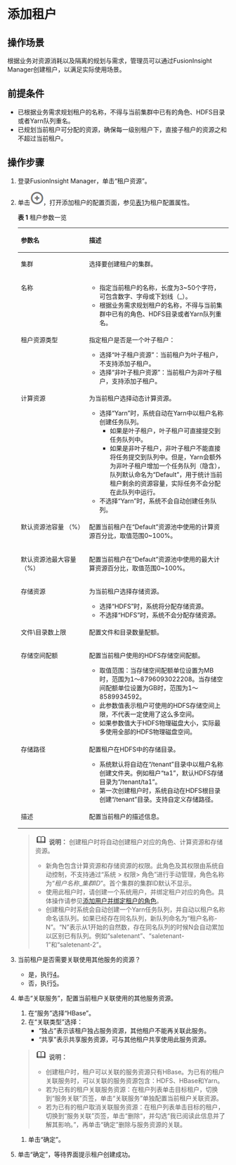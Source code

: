 # 添加租户<a name="admin_guide_000118"></a>

## 操作场景<a name="zh-cn_topic_0263899255_sd6806c2b41eb48158d8fd97fb4ae77c5"></a>

根据业务对资源消耗以及隔离的规划与需求，管理员可以通过FusionInsight Manager创建租户，以满足实际使用场景。

## 前提条件<a name="zh-cn_topic_0263899255_sb888a8fe26514958953c05caa73a030f"></a>

-   已根据业务需求规划租户的名称，不得与当前集群中已有的角色、HDFS目录或者Yarn队列重名。
-   已规划当前租户可分配的资源，确保每一级别租户下，直接子租户的资源之和不超过当前租户。

## 操作步骤<a name="zh-cn_topic_0263899255_section243032510499"></a>

1.  登录FusionInsight Manager，单击“租户资源”。
2.  单击![](figures/zh-cn_image_0263899570.png)，打开添加租户的配置页面，参见[表1](#zh-cn_topic_0263899255_t41dbef6c05f84b128695138843bed278)为租户配置属性。

    **表 1**  租户参数一览

    <a name="zh-cn_topic_0263899255_t41dbef6c05f84b128695138843bed278"></a>
    <table><thead align="left"><tr id="zh-cn_topic_0263899255_r27f0e94447a74215acecfa69d33483b0"><th class="cellrowborder" valign="top" width="32.32%" id="mcps1.2.3.1.1"><p id="zh-cn_topic_0263899255_a1d04a860494d4e618d9a2e1759e8cffb"><a name="zh-cn_topic_0263899255_a1d04a860494d4e618d9a2e1759e8cffb"></a><a name="zh-cn_topic_0263899255_a1d04a860494d4e618d9a2e1759e8cffb"></a>参数名</p>
    </th>
    <th class="cellrowborder" valign="top" width="67.67999999999999%" id="mcps1.2.3.1.2"><p id="zh-cn_topic_0263899255_ab599b5972bd246c89f62ce62b937fdcb"><a name="zh-cn_topic_0263899255_ab599b5972bd246c89f62ce62b937fdcb"></a><a name="zh-cn_topic_0263899255_ab599b5972bd246c89f62ce62b937fdcb"></a>描述</p>
    </th>
    </tr>
    </thead>
    <tbody><tr id="zh-cn_topic_0263899255_row24110528306"><td class="cellrowborder" valign="top" width="32.32%" headers="mcps1.2.3.1.1 "><p id="zh-cn_topic_0263899255_p18411852173012"><a name="zh-cn_topic_0263899255_p18411852173012"></a><a name="zh-cn_topic_0263899255_p18411852173012"></a>集群</p>
    </td>
    <td class="cellrowborder" valign="top" width="67.67999999999999%" headers="mcps1.2.3.1.2 "><p id="zh-cn_topic_0263899255_p341125263019"><a name="zh-cn_topic_0263899255_p341125263019"></a><a name="zh-cn_topic_0263899255_p341125263019"></a>选择要创建租户的集群。</p>
    </td>
    </tr>
    <tr id="zh-cn_topic_0263899255_rd5dbb8b639664afbb7b4e69f95c6092d"><td class="cellrowborder" valign="top" width="32.32%" headers="mcps1.2.3.1.1 "><p id="zh-cn_topic_0263899255_af2acd89be1e14df4bfb4e49d950099dc"><a name="zh-cn_topic_0263899255_af2acd89be1e14df4bfb4e49d950099dc"></a><a name="zh-cn_topic_0263899255_af2acd89be1e14df4bfb4e49d950099dc"></a>名称</p>
    </td>
    <td class="cellrowborder" valign="top" width="67.67999999999999%" headers="mcps1.2.3.1.2 "><a name="zh-cn_topic_0263899255_u7cd90423459f4a31b39fb8eda2fadf60"></a><a name="zh-cn_topic_0263899255_u7cd90423459f4a31b39fb8eda2fadf60"></a><ul id="zh-cn_topic_0263899255_u7cd90423459f4a31b39fb8eda2fadf60"><li>指定当前租户的名称，长度为3~50个字符，可包含数字、字母或下划线（_）。</li><li>根据业务需求规划租户的名称，不得与当前集群中已有的角色、HDFS目录或者Yarn队列重名。</li></ul>
    </td>
    </tr>
    <tr id="zh-cn_topic_0263899255_rb7d2b1a15992488a81f2ef78bfeb9ad6"><td class="cellrowborder" valign="top" width="32.32%" headers="mcps1.2.3.1.1 "><p id="zh-cn_topic_0263899255_a0fd147227f98437185787699d539b4a9"><a name="zh-cn_topic_0263899255_a0fd147227f98437185787699d539b4a9"></a><a name="zh-cn_topic_0263899255_a0fd147227f98437185787699d539b4a9"></a>租户资源类型</p>
    </td>
    <td class="cellrowborder" valign="top" width="67.67999999999999%" headers="mcps1.2.3.1.2 "><p id="zh-cn_topic_0263899255_a1a0514f652ce4a40a61712d1b7b17055"><a name="zh-cn_topic_0263899255_a1a0514f652ce4a40a61712d1b7b17055"></a><a name="zh-cn_topic_0263899255_a1a0514f652ce4a40a61712d1b7b17055"></a>指定租户是否是一个叶子租户：</p>
    <a name="zh-cn_topic_0263899255_u046e530892f444269a1833ec1b433309"></a><a name="zh-cn_topic_0263899255_u046e530892f444269a1833ec1b433309"></a><ul id="zh-cn_topic_0263899255_u046e530892f444269a1833ec1b433309"><li>选择“叶子租户资源”：当前租户为叶子租户，不支持添加子租户。</li><li>选择“非叶子租户资源”：当前租户为非叶子租户，支持添加子租户。</li></ul>
    </td>
    </tr>
    <tr id="zh-cn_topic_0263899255_r6c84a7353cfd40c684a289414f40f16a"><td class="cellrowborder" valign="top" width="32.32%" headers="mcps1.2.3.1.1 "><p id="zh-cn_topic_0263899255_a0f54c120325440c89617abacc78f3ce3"><a name="zh-cn_topic_0263899255_a0f54c120325440c89617abacc78f3ce3"></a><a name="zh-cn_topic_0263899255_a0f54c120325440c89617abacc78f3ce3"></a>计算资源</p>
    </td>
    <td class="cellrowborder" valign="top" width="67.67999999999999%" headers="mcps1.2.3.1.2 "><p id="zh-cn_topic_0263899255_afed87f63f3c24300b01f7846f8f6075e"><a name="zh-cn_topic_0263899255_afed87f63f3c24300b01f7846f8f6075e"></a><a name="zh-cn_topic_0263899255_afed87f63f3c24300b01f7846f8f6075e"></a>为当前租户选择动态计算资源。</p>
    <a name="zh-cn_topic_0263899255_udc38ca6c2b4845539ad5c26f256bc022"></a><a name="zh-cn_topic_0263899255_udc38ca6c2b4845539ad5c26f256bc022"></a><ul id="zh-cn_topic_0263899255_udc38ca6c2b4845539ad5c26f256bc022"><li>选择“Yarn”时，系统自动在Yarn中以租户名称创建任务队列。<a name="zh-cn_topic_0263899255_u2c393d0920d34b798cd3a4579f610180"></a><a name="zh-cn_topic_0263899255_u2c393d0920d34b798cd3a4579f610180"></a><ul id="zh-cn_topic_0263899255_u2c393d0920d34b798cd3a4579f610180"><li>如果是叶子租户，叶子租户可直接提交到任务队列中。</li><li>如果是非叶子租户，非叶子租户不能直接将任务提交到队列中。但是，Yarn会额外为非叶子租户增加一个任务队列（隐含），队列默认命名为“Default”，用于统计当前租户剩余的资源容量，实际任务不会分配在此队列中运行。</li></ul>
    </li><li>不选择“Yarn”时，系统不会自动创建任务队列。</li></ul>
    </td>
    </tr>
    <tr id="zh-cn_topic_0263899255_r7c6c03bc7d2e4181bf62715776f197fc"><td class="cellrowborder" valign="top" width="32.32%" headers="mcps1.2.3.1.1 "><p id="zh-cn_topic_0263899255_a31bf42f236654738b35a946d7cdfdba3"><a name="zh-cn_topic_0263899255_a31bf42f236654738b35a946d7cdfdba3"></a><a name="zh-cn_topic_0263899255_a31bf42f236654738b35a946d7cdfdba3"></a>默认资源池容量 （%）</p>
    </td>
    <td class="cellrowborder" valign="top" width="67.67999999999999%" headers="mcps1.2.3.1.2 "><p id="zh-cn_topic_0263899255_af593b8011c934610915d8085c64bb8f6"><a name="zh-cn_topic_0263899255_af593b8011c934610915d8085c64bb8f6"></a><a name="zh-cn_topic_0263899255_af593b8011c934610915d8085c64bb8f6"></a>配置当前租户在“Default”资源池中使用的计算资源百分比，取值范围0~100%。</p>
    </td>
    </tr>
    <tr id="zh-cn_topic_0263899255_r21a5bb9539814efea238235567a8afd6"><td class="cellrowborder" valign="top" width="32.32%" headers="mcps1.2.3.1.1 "><p id="zh-cn_topic_0263899255_a69e92b20a65a4a40957abc397f5a3b9b"><a name="zh-cn_topic_0263899255_a69e92b20a65a4a40957abc397f5a3b9b"></a><a name="zh-cn_topic_0263899255_a69e92b20a65a4a40957abc397f5a3b9b"></a>默认资源池最大容量 （%）</p>
    </td>
    <td class="cellrowborder" valign="top" width="67.67999999999999%" headers="mcps1.2.3.1.2 "><p id="zh-cn_topic_0263899255_a8189e0e8ee2e43568aa9d596913400a1"><a name="zh-cn_topic_0263899255_a8189e0e8ee2e43568aa9d596913400a1"></a><a name="zh-cn_topic_0263899255_a8189e0e8ee2e43568aa9d596913400a1"></a>配置当前租户在“Default”资源池中使用的最大计算资源百分比，取值范围0~100%。</p>
    </td>
    </tr>
    <tr id="zh-cn_topic_0263899255_r253a62a34b6c49d69290f9b3836e538d"><td class="cellrowborder" valign="top" width="32.32%" headers="mcps1.2.3.1.1 "><p id="zh-cn_topic_0263899255_ae62b5b47aae34833baa2870e6393fb9b"><a name="zh-cn_topic_0263899255_ae62b5b47aae34833baa2870e6393fb9b"></a><a name="zh-cn_topic_0263899255_ae62b5b47aae34833baa2870e6393fb9b"></a>存储资源</p>
    </td>
    <td class="cellrowborder" valign="top" width="67.67999999999999%" headers="mcps1.2.3.1.2 "><p id="zh-cn_topic_0263899255_a5fb3ade81c9e41a3bbf80e95b7373877"><a name="zh-cn_topic_0263899255_a5fb3ade81c9e41a3bbf80e95b7373877"></a><a name="zh-cn_topic_0263899255_a5fb3ade81c9e41a3bbf80e95b7373877"></a>为当前租户选择存储资源。</p>
    <a name="zh-cn_topic_0263899255_ud769817c5c394d89b8ef0811d03a3bd5"></a><a name="zh-cn_topic_0263899255_ud769817c5c394d89b8ef0811d03a3bd5"></a><ul id="zh-cn_topic_0263899255_ud769817c5c394d89b8ef0811d03a3bd5"><li>选择“HDFS”时，系统将分配存储资源。</li><li>不选择“HDFS”时，系统不会分配存储资源。</li></ul>
    </td>
    </tr>
    <tr id="zh-cn_topic_0263899255_row1066417562576"><td class="cellrowborder" valign="top" width="32.32%" headers="mcps1.2.3.1.1 "><p id="zh-cn_topic_0263899255_p5664155610578"><a name="zh-cn_topic_0263899255_p5664155610578"></a><a name="zh-cn_topic_0263899255_p5664155610578"></a>文件\目录数上限</p>
    </td>
    <td class="cellrowborder" valign="top" width="67.67999999999999%" headers="mcps1.2.3.1.2 "><p id="zh-cn_topic_0263899255_p12664145645717"><a name="zh-cn_topic_0263899255_p12664145645717"></a><a name="zh-cn_topic_0263899255_p12664145645717"></a>配置文件和目录数量配额。</p>
    </td>
    </tr>
    <tr id="zh-cn_topic_0263899255_r6b4ca33435354f1e9650be1965197af8"><td class="cellrowborder" valign="top" width="32.32%" headers="mcps1.2.3.1.1 "><p id="zh-cn_topic_0263899255_a417a7bc2da8647afb3e6fdb00803858a"><a name="zh-cn_topic_0263899255_a417a7bc2da8647afb3e6fdb00803858a"></a><a name="zh-cn_topic_0263899255_a417a7bc2da8647afb3e6fdb00803858a"></a>存储空间配额</p>
    </td>
    <td class="cellrowborder" valign="top" width="67.67999999999999%" headers="mcps1.2.3.1.2 "><p id="zh-cn_topic_0263899255_a4afc721a934a4ad797f547df4866272a"><a name="zh-cn_topic_0263899255_a4afc721a934a4ad797f547df4866272a"></a><a name="zh-cn_topic_0263899255_a4afc721a934a4ad797f547df4866272a"></a>配置当前租户使用的HDFS存储空间配额。</p>
    <a name="zh-cn_topic_0263899255_u208c4557500d4f4796b5506a88c47929"></a><a name="zh-cn_topic_0263899255_u208c4557500d4f4796b5506a88c47929"></a><ul id="zh-cn_topic_0263899255_u208c4557500d4f4796b5506a88c47929"><li>取值范围：当存储空间配额单位设置为MB时，范围为1～8796093022208。当存储空间配额单位设置为GB时，范围为1～8589934592。</li><li>此参数值表示租户可使用的HDFS存储空间上限，不代表一定使用了这么多空间。</li><li>如果参数值大于HDFS物理磁盘大小，实际最多使用全部的HDFS物理磁盘空间。</li></ul>
    </td>
    </tr>
    <tr id="zh-cn_topic_0263899255_radaf83c9d93f4417a958c86c172b5ebd"><td class="cellrowborder" valign="top" width="32.32%" headers="mcps1.2.3.1.1 "><p id="zh-cn_topic_0263899255_a7e838a7d60e24beaa1ac0dcab3558040"><a name="zh-cn_topic_0263899255_a7e838a7d60e24beaa1ac0dcab3558040"></a><a name="zh-cn_topic_0263899255_a7e838a7d60e24beaa1ac0dcab3558040"></a>存储路径</p>
    </td>
    <td class="cellrowborder" valign="top" width="67.67999999999999%" headers="mcps1.2.3.1.2 "><p id="zh-cn_topic_0263899255_a90465370658440cda4667258ad4b1356"><a name="zh-cn_topic_0263899255_a90465370658440cda4667258ad4b1356"></a><a name="zh-cn_topic_0263899255_a90465370658440cda4667258ad4b1356"></a>配置租户在HDFS中的存储目录。</p>
    <a name="zh-cn_topic_0263899255_u4b222806ff3a4791868ab3fc4f07f0db"></a><a name="zh-cn_topic_0263899255_u4b222806ff3a4791868ab3fc4f07f0db"></a><ul id="zh-cn_topic_0263899255_u4b222806ff3a4791868ab3fc4f07f0db"><li>系统默认将自动在“/tenant”目录中以租户名称创建文件夹。例如租户“ta1”，默认HDFS存储目录为“/tenant/ta1”。</li><li>第一次创建租户时，系统自动在HDFS根目录创建“/tenant”目录。支持自定义存储路径。</li></ul>
    </td>
    </tr>
    <tr id="zh-cn_topic_0263899255_row728845395720"><td class="cellrowborder" valign="top" width="32.32%" headers="mcps1.2.3.1.1 "><p id="zh-cn_topic_0263899255_p9288653135710"><a name="zh-cn_topic_0263899255_p9288653135710"></a><a name="zh-cn_topic_0263899255_p9288653135710"></a>描述</p>
    </td>
    <td class="cellrowborder" valign="top" width="67.67999999999999%" headers="mcps1.2.3.1.2 "><p id="zh-cn_topic_0263899255_p62881253165715"><a name="zh-cn_topic_0263899255_p62881253165715"></a><a name="zh-cn_topic_0263899255_p62881253165715"></a>配置当前租户的描述信息。</p>
    </td>
    </tr>
    </tbody>
    </table>

    >![](public_sys-resources/icon-note.gif) **说明：** 
    >创建租户时将自动创建租户对应的角色、计算资源和存储资源。
    >-   新角色包含计算资源和存储资源的权限。此角色及其权限由系统自动控制，不支持通过“系统 \> 权限\> 角色”进行手动管理，角色名称为“_租户名称_\__集群ID_”。首个集群的集群ID默认不显示。
    >-   使用此租户时，请创建一个系统用户，并绑定租户对应的角色。具体操作请参见[添加用户并绑定租户的角色](添加用户并绑定租户的角色-89.md#admin_guide_000120)。
    >-   创建租户时系统会自动创建一个Yarn任务队列，并自动以租户名称命名该队列。如果已经存在同名队列，新队列命名为“租户名称-N”。“N”表示从1开始的自然数，存在同名队列的时候N会自动累加以区别已有队列。例如“saletenant”、“saletenant-1”和“saletenant-2”。

3.  当前租户是否需要关联使用其他服务的资源？
    -   是，执行[4](#zh-cn_topic_0263899255_l95df8df02a794fd7adb2f27cfcb5c042)。
    -   否，执行[5](#zh-cn_topic_0263899255_lea52c6efc12849b4aca946b1c510728d)。

4.  <a name="zh-cn_topic_0263899255_l95df8df02a794fd7adb2f27cfcb5c042"></a>单击“关联服务”，配置当前租户关联使用的其他服务资源。

    1.  在“服务”选择“HBase”。
    2.  在“关联类型”选择：
        -   “独占”表示该租户独占服务资源，其他租户不能再关联此服务。
        -   “共享”表示共享服务资源，可与其他租户共享使用此服务资源。

    >![](public_sys-resources/icon-note.gif) **说明：** 
    >-   创建租户时，租户可以关联的服务资源只有HBase。为已有的租户关联服务时，可以关联的服务资源包含：HDFS、HBase和Yarn。
    >-   若为已有的租户关联服务资源：在租户列表单击目标租户，切换到“服务关联”页签，单击“关联服务”单独配置当前租户关联资源。
    >-   若为已有的租户取消关联服务资源：在租户列表单击目标的租户，切换到“服务关联”页签，单击“删除“，并勾选“我已阅读此信息并了解其影响。”，再单击“确定”删除与服务资源的关联。

    1.  单击“确定”。

5.  <a name="zh-cn_topic_0263899255_lea52c6efc12849b4aca946b1c510728d"></a>单击“确定”，等待界面提示租户创建成功。

